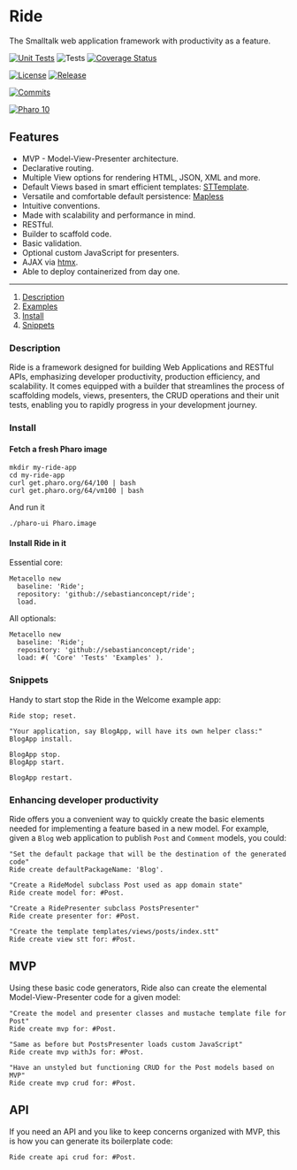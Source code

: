# Ride
The Smalltalk web application framework with productivity as a feature.


[![Unit Tests](https://github.com/sebastianconcept/ride/actions/workflows/build.yml/badge.svg)](https://github.com/sebastianconcept/ride/actions/workflows/build.yml)
![Tests](https://img.shields.io/badge/tests-3-green)
[![Coverage Status](https://codecov.io/github/sebastianconcept/ride/coverage.svg?branch=main)](https://codecov.io/gh/sebastianconcept/ride/branch/master)

[![License](https://img.shields.io/badge/license-MIT-green)](./LICENSE.txt)
[![Release](https://img.shields.io/github/v/tag/sebastianconcept/ride?label=release)](https://github.com/sebastianconcept/ride/releases)

[![Commits](https://img.shields.io/github/commit-activity/m/sebastianconcept/ride)](https://github.com/sebastianconcept/ride/graphs/commit-activity)

[![Pharo 10](https://img.shields.io/badge/Pharo-10-%23aac9ff.svg)](https://pharo.org/download)

## Features

- MVP - Model-View-Presenter architecture.
- Declarative routing.
- Multiple View options for rendering HTML, JSON, XML and more.
- Default Views based in smart efficient templates: [STTemplate](https://github.com/sebastianconcept/STTemplate).
- Versatile and comfortable default persistence: [Mapless](https://github.com/sebastianconcept/Mapless)
- Intuitive conventions.
- Made with scalability and performance in mind.
- RESTful.
- Builder to scaffold code.
- Basic validation.
- Optional custom JavaScript for presenters.
- AJAX via [htmx](https://htmx.org/).
- Able to deploy containerized from day one.
___
1. [Description](#description)
2. [Examples](#examples)
3. [Install](#install)
4. [Snippets](#snippets)

### Description


Ride is a framework designed for building Web Applications and RESTful APIs, emphasizing developer productivity, production efficiency, and scalability. It comes equipped with a builder that streamlines the process of scaffolding models, views, presenters, the CRUD operations and their unit tests, enabling you to rapidly progress in your development journey.

### Install

#### Fetch a fresh Pharo image

```
mkdir my-ride-app
cd my-ride-app
curl get.pharo.org/64/100 | bash
curl get.pharo.org/64/vm100 | bash
```
And run it
```
./pharo-ui Pharo.image
```

#### Install Ride in it

Essential core:

```Smalltalk
Metacello new
  baseline: 'Ride';
  repository: 'github://sebastianconcept/ride';
  load.
```

All optionals:
```Smalltalk
Metacello new
  baseline: 'Ride';
  repository: 'github://sebastianconcept/ride';
  load: #( 'Core' 'Tests' 'Examples' ).
```

### Snippets
Handy to start stop the Ride in the Welcome example app:
```Smalltalk
Ride stop; reset.

"Your application, say BlogApp, will have its own helper class:"
BlogApp install.

BlogApp stop.
BlogApp start.

BlogApp restart.
```

### Enhancing developer productivity
Ride offers you a convenient way to quickly create the basic elements needed for implementing a feature based in a new model. For example, given a `Blog` web application to publish `Post` and `Comment` models, you could:

```smalltalk
"Set the default package that will be the destination of the generated code"
Ride create defaultPackageName: 'Blog'.

"Create a RideModel subclass Post used as app domain state"
Ride create model for: #Post.

"Create a RidePresenter subclass PostsPresenter"
Ride create presenter for: #Post.

"Create the template templates/views/posts/index.stt"
Ride create view stt for: #Post.
```

## MVP

Using these basic code generators, Ride also can create the elemental Model-View-Presenter code for a given model:

```smalltalk
"Create the model and presenter classes and mustache template file for Post"
Ride create mvp for: #Post.

"Same as before but PostsPresenter loads custom JavaScript"
Ride create mvp withJs for: #Post.

"Have an unstyled but functioning CRUD for the Post models based on MVP"
Ride create mvp crud for: #Post.
```

## API
If you need an API and you like to keep concerns organized with MVP, this is how you can generate its boilerplate code:
```smalltalk
Ride create api crud for: #Post.
```